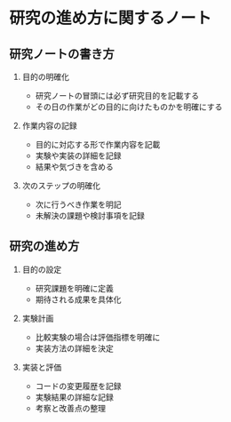 # 研究の進め方に関するノート

## 研究ノートの書き方
1. 目的の明確化
   - 研究ノートの冒頭には必ず研究目的を記載する
   - その日の作業がどの目的に向けたものかを明確にする

2. 作業内容の記録
   - 目的に対応する形で作業内容を記載
   - 実験や実装の詳細を記録
   - 結果や気づきを含める

3. 次のステップの明確化
   - 次に行うべき作業を明記
   - 未解決の課題や検討事項を記録

## 研究の進め方
1. 目的の設定
   - 研究課題を明確に定義
   - 期待される成果を具体化

2. 実験計画
   - 比較実験の場合は評価指標を明確に
   - 実装方法の詳細を決定

3. 実装と評価
   - コードの変更履歴を記録
   - 実験結果の詳細な記録
   - 考察と改善点の整理
